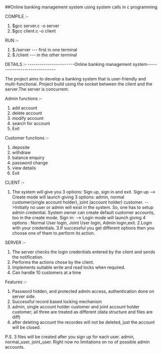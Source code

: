 ##Online banking management system using system calls in c programming

COMPILE :-
1. $gcc server.c -o server
2. $gcc client.c -o client

RUN :-
1. $./server  ---  first in one terminal
2. $./client  ---  in the other terminal

DETAILS :-
------------------------Online banking management system-------------------------------

The project aims to develop a banking system that is user-friendly and multi-functional.
Project build using the socket between the client and the server.The server is concurrent.

Admin functions :-
1. add account
2. delete account
3. modify account
4. search for account
5. Exit

Customer functions :-
1. deposite
2. withdraw
3. balance enquiry
4. password change
5. view details
6. Exit

CLIENT :-
1. The system will give you 3 options: Sign up, sign in and exit.
Sign up --> Create mode will launch giving 3 options: admin, normal customer(single account holder), joint (account holder) customer.
-->Initially no user or admin will exist in the system. So, one has to setup admin credential. System owner can create default customer accounts, too in the create mode.
Sign in: --> Login mode will launch giving 4 options : Normal User login, Joint User login, Admin login,exit.
2.Login with your credentials.
3.If successful you get different options then you choose one of them to perform its action.

SERVER :-
1. The server checks the login credentials entered by the client and sends the notification.
2. Performs the actions chose by the client.
3. Implements suitable write and read locks when required.
4. Can handle 10 customers at a time

Features :-
1. Password hidden, and protected admin access, authentication done on server side.
2. Successful record based locking mechanism
3. admin, single account holder customer and joint account holder customer; all three are treated as different (data structure and files are diff)
4. after deleting account the recordes will not be deleted, just the account will be closed.

P.S. 3 files will be created after you sign up for each user. admin, normal_user, joint_user. Right now no limitations on no of possible admin accounts.
